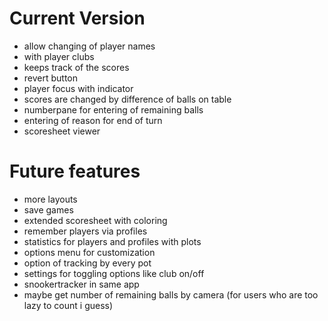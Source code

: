 # Current Version
- allow changing of player names
- with player clubs
- keeps track of the scores
- revert button
- player focus with indicator
- scores are changed by difference of balls on table
- numberpane for entering of remaining balls
- entering of reason for end of turn
- scoresheet viewer

# Future features
- more layouts
- save games
- extended scoresheet with coloring
- remember players via profiles
- statistics for players and profiles with plots
- options menu for customization
- option of tracking by every pot
- settings for toggling options like club on/off
- snookertracker in same app
- maybe get number of remaining balls by camera (for users who are too lazy to count i guess)